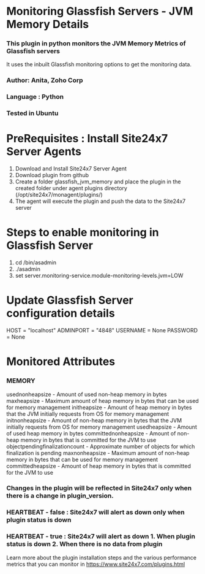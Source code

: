 # Monitoring Glassfish Servers - JVM Memory Details

### This plugin in python monitors the JVM Memory Metrics of Glassfish servers

It uses the inbuilt Glassfish monitoring options to get the monitoring data.

### Author: Anita, Zoho Corp
### Language : Python
### Tested in Ubuntu


# PreRequisites : Install Site24x7 Server Agents
1. Download and Install Site24x7 Server Agent 
2. Download plugin from github
3. Create a folder glassfish_jvm_memory and place the plugin in the created folder under agent plugins directory (/opt/site24x7/monagent/plugins/)
4. The agent will execute the plugin and push the data to the Site24x7 server

# Steps to enable monitoring in Glassfish Server 

1. cd <Glassfish-Installation-dir>/bin/asadmin
2. ./asadmin
3. set server.monitoring-service.module-monitoring-levels.jvm=LOW

# Update Glassfish Server configuration details
HOST = "localhost"
ADMINPORT = "4848"
USERNAME = None
PASSWORD = None

# Monitored Attributes

### MEMORY

usednonheapsize 				- Amount of used non-heap memory in bytes
maxheapsize 					- Maximum amount of heap memory in bytes that can be used for memory management
initheapsize 					- Amount of heap memory in bytes that the JVM initially requests from OS for memory management
initnonheapsize 				- Amount of non-heap memory in bytes that the JVM initially requests from OS for memory management
usedheapsize 					- Amount of used heap memory in bytes
committednonheapsize 			- Amount of non-heap memory in bytes that is committed for the JVM to use
objectpendingfinalizationcount 	- Approximate number of objects for which finalization is pending
maxnonheapsize 					- Maximum amount of non-heap memory in bytes that can be used for memory management
committedheapsize 				- Amount of heap memory in bytes that is committed for the JVM to use     


### Changes in the plugin will be reflected in Site24x7 only when there is a change in plugin_version.

### HEARTBEAT - false : Site24x7 will alert as down only when plugin status is down
### HEARTBEAT - true  : Site24x7 will alert as down 1. When plugin status is down 2. When there is no data from plugin


Learn more about the plugin installation steps and the various performance metrics that you can monitor in https://www.site24x7.com/plugins.html